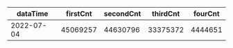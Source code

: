 |dataTime|firstCnt|secondCnt|thirdCnt|fourCnt|
|-|-|-|-|-|
|2022-07-04|45069257|44630796|33375372|4444651|